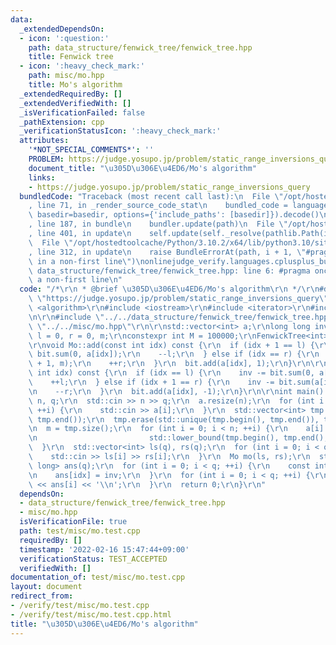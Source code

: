 ```yaml
---
data:
  _extendedDependsOn:
  - icon: ':question:'
    path: data_structure/fenwick_tree/fenwick_tree.hpp
    title: Fenwick tree
  - icon: ':heavy_check_mark:'
    path: misc/mo.hpp
    title: Mo's algorithm
  _extendedRequiredBy: []
  _extendedVerifiedWith: []
  _isVerificationFailed: false
  _pathExtension: cpp
  _verificationStatusIcon: ':heavy_check_mark:'
  attributes:
    '*NOT_SPECIAL_COMMENTS*': ''
    PROBLEM: https://judge.yosupo.jp/problem/static_range_inversions_query
    document_title: "\u305D\u306E\u4ED6/Mo's algorithm"
    links:
    - https://judge.yosupo.jp/problem/static_range_inversions_query
  bundledCode: "Traceback (most recent call last):\n  File \"/opt/hostedtoolcache/Python/3.10.2/x64/lib/python3.10/site-packages/onlinejudge_verify/documentation/build.py\"\
    , line 71, in _render_source_code_stat\n    bundled_code = language.bundle(stat.path,\
    \ basedir=basedir, options={'include_paths': [basedir]}).decode()\n  File \"/opt/hostedtoolcache/Python/3.10.2/x64/lib/python3.10/site-packages/onlinejudge_verify/languages/cplusplus.py\"\
    , line 187, in bundle\n    bundler.update(path)\n  File \"/opt/hostedtoolcache/Python/3.10.2/x64/lib/python3.10/site-packages/onlinejudge_verify/languages/cplusplus_bundle.py\"\
    , line 401, in update\n    self.update(self._resolve(pathlib.Path(included), included_from=path))\n\
    \  File \"/opt/hostedtoolcache/Python/3.10.2/x64/lib/python3.10/site-packages/onlinejudge_verify/languages/cplusplus_bundle.py\"\
    , line 312, in update\n    raise BundleErrorAt(path, i + 1, \"#pragma once found\
    \ in a non-first line\")\nonlinejudge_verify.languages.cplusplus_bundle.BundleErrorAt:\
    \ data_structure/fenwick_tree/fenwick_tree.hpp: line 6: #pragma once found in\
    \ a non-first line\n"
  code: "/*\r\n * @brief \u305D\u306E\u4ED6/Mo's algorithm\r\n */\r\n#define PROBLEM\
    \ \"https://judge.yosupo.jp/problem/static_range_inversions_query\"\r\n\r\n#include\
    \ <algorithm>\r\n#include <iostream>\r\n#include <iterator>\r\n#include <vector>\r\
    \n\r\n#include \"../../data_structure/fenwick_tree/fenwick_tree.hpp\"\r\n#include\
    \ \"../../misc/mo.hpp\"\r\n\r\nstd::vector<int> a;\r\nlong long inv = 0;\r\nint\
    \ l = 0, r = 0, m;\r\nconstexpr int M = 100000;\r\nFenwickTree<int> bit(M);\r\n\
    \r\nvoid Mo::add(const int idx) const {\r\n  if (idx + 1 == l) {\r\n    inv +=\
    \ bit.sum(0, a[idx]);\r\n    --l;\r\n  } else if (idx == r) {\r\n    inv += bit.sum(a[idx]\
    \ + 1, m);\r\n    ++r;\r\n  }\r\n  bit.add(a[idx], 1);\r\n}\r\n\r\nvoid Mo::del(const\
    \ int idx) const {\r\n  if (idx == l) {\r\n    inv -= bit.sum(0, a[idx]);\r\n\
    \    ++l;\r\n  } else if (idx + 1 == r) {\r\n    inv -= bit.sum(a[idx] + 1, m);\r\
    \n    --r;\r\n  }\r\n  bit.add(a[idx], -1);\r\n}\r\n\r\nint main() {\r\n  int\
    \ n, q;\r\n  std::cin >> n >> q;\r\n  a.resize(n);\r\n  for (int i = 0; i < n;\
    \ ++i) {\r\n    std::cin >> a[i];\r\n  }\r\n  std::vector<int> tmp = a;\r\n  std::sort(tmp.begin(),\
    \ tmp.end());\r\n  tmp.erase(std::unique(tmp.begin(), tmp.end()), tmp.end());\r\
    \n  m = tmp.size();\r\n  for (int i = 0; i < n; ++i) {\r\n    a[i] = std::distance(tmp.begin(),\r\
    \n                         std::lower_bound(tmp.begin(), tmp.end(), a[i]));\r\n\
    \  }\r\n  std::vector<int> ls(q), rs(q);\r\n  for (int i = 0; i < q; ++i) {\r\n\
    \    std::cin >> ls[i] >> rs[i];\r\n  }\r\n  Mo mo(ls, rs);\r\n  std::vector<long\
    \ long> ans(q);\r\n  for (int i = 0; i < q; ++i) {\r\n    const int idx = mo.process();\r\
    \n    ans[idx] = inv;\r\n  }\r\n  for (int i = 0; i < q; ++i) {\r\n    std::cout\
    \ << ans[i] << '\\n';\r\n  }\r\n  return 0;\r\n}\r\n"
  dependsOn:
  - data_structure/fenwick_tree/fenwick_tree.hpp
  - misc/mo.hpp
  isVerificationFile: true
  path: test/misc/mo.test.cpp
  requiredBy: []
  timestamp: '2022-02-16 15:47:44+09:00'
  verificationStatus: TEST_ACCEPTED
  verifiedWith: []
documentation_of: test/misc/mo.test.cpp
layout: document
redirect_from:
- /verify/test/misc/mo.test.cpp
- /verify/test/misc/mo.test.cpp.html
title: "\u305D\u306E\u4ED6/Mo's algorithm"
---
```

